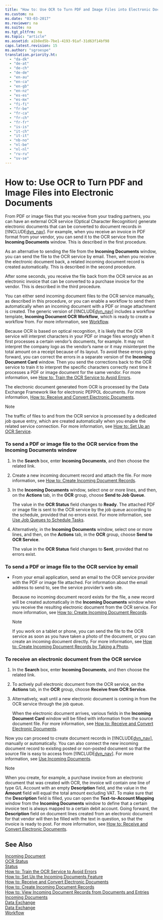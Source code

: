 ```yaml
---
title: "How to: Use OCR to Turn PDF and Image Files into Electronic Documents"
ms.custom: na
ms.date: "03-03-2017"
ms.reviewer: na
ms.suite: na
ms.tgt_pltfrm: na
ms.topic: "article"
ms.assetid: a1b8ed5b-7be1-4193-91af-31d63f14bf98
caps.latest.revision: 15
ms.author: "sgroespe"
translation.priority.ht: 
  - "da-dk"
  - "de-at"
  - "de-ch"
  - "de-de"
  - "en-au"
  - "en-ca"
  - "en-gb"
  - "en-nz"
  - "es-es"
  - "es-mx"
  - "fi-fi"
  - "fr-be"
  - "fr-ca"
  - "fr-ch"
  - "fr-fr"
  - "is-is"
  - "it-ch"
  - "it-it"
  - "nb-no"
  - "nl-be"
  - "nl-nl"
  - "ru-ru"
  - "sv-se"
---
```

# How to: Use OCR to Turn PDF and Image Files into Electronic Documents
From PDF or image files that you receive from your trading partners, you can have an external OCR service \(Optical Character Recognition\) generate electronic documents that can be converted to document records in [!INCLUDE[dyn_nav](../../ApplicationDesign/includes/dyn_nav_md.md)]. For example, when you receive an invoice in PDF format from your vendor, you can send it to the OCR service from the **Incoming Documents** window. This is described in the first procedure.  
  
 As an alternative to sending the file from the **Incoming Documents** window, you can send the file to the OCR service by email. Then, when you receive the electronic document back, a related incoming document record is created automatically. This is described in the second procedure.  
  
 After some seconds, you receive the file back from the OCR service as an electronic invoice that can be converted to a purchase invoice for the vendor. This is described in the third procedure.  
  
 You can either send incoming document files to the OCR service manually, as described in this procedure, or you can enable a workflow to send them automatically when an incoming document with a PDF or image attachment is created. The generic version of [!INCLUDE[dyn_nav](../../ApplicationDesign/includes/dyn_nav_md.md)] includes a workflow template, **Incoming Document OCR Workflow**, which is ready to create a workflow from. For more information, see [Workflow](../../BusinessFunctionality/Workflow/workflow.md).  
  
 Because OCR is based on optical recognition, it is likely that the OCR service will interpret characters in your PDF or image files wrongly when it first processes a certain vendor’s documents, for example. It may not interpret the company logo as the vendor’s name or it may misinterpret the total amount on a receipt because of its layout. To avoid these errors going forward, you can correct the errors in a separate version of the **Incoming Document Card** window. Then you send the corrections back to the OCR service to train it to interpret the specific characters correctly next time it processes a PDF or image document for the same vendor. For more information, see [How to: Train the OCR Service to Avoid Errors](../../BusinessFunctionality/IncomingDocuments/how-to-train-the-ocr-service-to-avoid-errors.md).  
  
 The electronic document generated from OCR is processed by the Data Exchange Framework like for electronic PEPPOL documents. For more information, [How to: Receive and Convert Electronic Documents](../../BusinessFunctionality/DataExchange/how-to-receive-and-convert-electronic-documents.md).  
  
> [!NOTE]  
>  The traffic of files to and from the OCR service is processed by a dedicated job queue entry, which are created automatically when you enable the related service connection. For more information, see [How to: Set Up an OCR Service](../../BusinessFunctionality/DataExchange/how-to-set-up-an-ocr-service.md).  
  
### To send a PDF or image file to the OCR service from the Incoming Documents window  
  
1.  In the **Search** box, enter **Incoming Documents**, and then choose the related link.  
  
2.  Create a new incoming document record and attach the file. For more information, see [How to: Create Incoming Document Records](../../BusinessFunctionality/IncomingDocuments/how-to-create-incoming-document-records.md).  
  
3.  In the **Incoming Documents** window, select one or more lines, and then, on the **Actions** tab, in the **OCR** group, choose **Send to Job Queue**.  
  
     The value in the **OCR Status** field changes to **Ready**. The attached PDF or image file is sent to the OCR service by the job queue according to the schedule, provided that no errors exist. For more information, see [Use Job Queues to Schedule Tasks](../../SetupAndAdministration/use-job-queues-to-schedule-tasks.md).  
  
4.  Alternatively, in the **Incoming Documents** window, select one or more lines, and then, on the **Actions** tab, in the **OCR** group, choose **Send to OCR Service**.  
  
     The value in the **OCR Status** field changes to **Sent**, provided that no errors exist.  
  
### To send a PDF or image file to the OCR service by email  
  
-   From your email application, send an email to the OCR service provider with the PDF or image file attached. For information about the email address to send to, see the service provider’s web site.  
  
     Because no incoming document record exists for the file, a new record will be created automatically in the **Incoming Documents** window when you receive the resulting electronic document from the OCR service. For more information, see [How to: Create Incoming Document Records](../../BusinessFunctionality/IncomingDocuments/how-to-create-incoming-document-records.md).  
  
    > [!NOTE]  
    >  If you work on a tablet or phone, you can send the file to the OCR service as soon as you have taken a photo of the document, or you can create an incoming document directly. For more information, see [How to: Create Incoming Document Records by Taking a Photo](../../BusinessFunctionality/IncomingDocuments/how-to-create-incoming-document-records-by-taking-a-photo.md).  
  
### To receive an electronic document from the OCR service  
  
1.  In the **Search** box, enter **Incoming Documents**, and then choose the related link.  
  
2.  To actively pull electronic document from the OCR service, on the **Actions** tab, in the **OCR** group, choose **Receive from OCR Service**.  
  
3.  Alternatively, wait until a new electronic document is coming in from the OCR service through the job queue.  
  
     When the electronic document arrives, various fields in the **Incoming Document Card** window will be filled with information from the source document file. For more information, see [How to: Receive and Convert Electronic Documents](../../BusinessFunctionality/DataExchange/how-to-receive-and-convert-electronic-documents.md).  
  
 Now you can proceed to create document records in [!INCLUDE[dyn_nav](../../ApplicationDesign/includes/dyn_nav_md.md)], manually or automatically. You can also connect the new incoming document record to existing posted or non\-posted document so that the source file is easy to access from [!INCLUDE[dyn_nav](../../ApplicationDesign/includes/dyn_nav_md.md)]. For more information, see [Use Incoming Documents](../../BusinessFunctionality/IncomingDocuments/use-incoming-documents.md).  
  
> [!NOTE]  
>  When you create, for example, a purchase invoice from an electronic document that was created with OCR, the invoice will contain one line of type G\/L Account with an empty **Description** field, and the value in the **Amount** field will equal the total amount excluding VAT. To make sure that the **Description** field is filled, you can open the **Text\-to\-Account Mapping** window from the **Incoming Documents** window to define that a certain invoice text is always mapped to a certain debit account. Going forward, the **Description** field on document lines created from an electronic document for that vendor will then be filled with the text in question, so that the invoice is ready to post. For more information, see [How to: Receive and Convert Electronic Documents](../../BusinessFunctionality/DataExchange/how-to-receive-and-convert-electronic-documents.md).  
  
## See Also  
 [Incoming Document](../Topic/\($%20N_189%20Incoming%20Document%20$\).md)   
 [OCR Status](../Topic/\($%20T_130_32%20OCR%20Status%20$\).md)   
 [Status](../Topic/\($%20T_130_18%20Status%20$\).md)   
 [How to: Train the OCR Service to Avoid Errors](../../BusinessFunctionality/IncomingDocuments/how-to-train-the-ocr-service-to-avoid-errors.md)   
 [How to: Set Up the Incoming Documents Feature](../../BusinessFunctionality/IncomingDocuments/how-to-set-up-the-incoming-documents-feature.md)   
 [How to: Receive and Convert Electronic Documents](../../BusinessFunctionality/DataExchange/how-to-receive-and-convert-electronic-documents.md)   
 [How to: Create Incoming Document Records](../../BusinessFunctionality/IncomingDocuments/how-to-create-incoming-document-records.md)   
 [How to: View Incoming Document Records from Documents and Entries](../../BusinessFunctionality/IncomingDocuments/how-to-view-incoming-document-records-from-documents-and-entries.md)   
 [Incoming Documents](../../BusinessFunctionality/IncomingDocuments/incoming-documents.md)   
 [Data Exchange](../../BusinessFunctionality/DataExchange/data-exchange.md)   
 [Data Exchange](../../BusinessFunctionality/DataExchange/data-exchange.md)   
 [Workflow](../../BusinessFunctionality/Workflow/workflow.md)